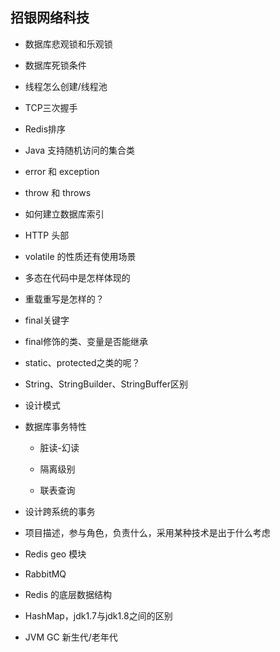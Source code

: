 ## 招银网络科技

- 数据库悲观锁和乐观锁

- 数据库死锁条件

- 线程怎么创建/线程池

- TCP三次握手

- Redis排序

- Java 支持随机访问的集合类

- error 和 exception

- throw 和 throws

- 如何建立数据库索引

- HTTP 头部
    
- volatile 的性质还有使用场景
- 多态在代码中是怎样体现的

- 重载重写是怎样的？

- final关键字

- final修饰的类、变量是否能继承

- static、protected之类的呢？

- String、StringBuilder、StringBuffer区别

- 设计模式

- 数据库事务特性

  - 脏读-幻读

  - 隔离级别

  - 联表查询

- 设计跨系统的事务

- 项目描述，参与角色，负责什么，采用某种技术是出于什么考虑

- Redis geo 模块

- RabbitMQ

- Redis 的底层数据结构

- HashMap，jdk1.7与jdk1.8之间的区别

- JVM GC 新生代/老年代


